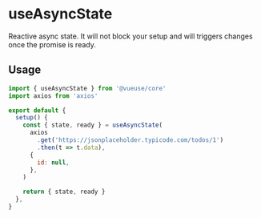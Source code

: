 # useAsyncState

Reactive async state. It will not block your setup and will triggers changes once the promise is ready.

## Usage

```jsx
import { useAsyncState } from '@vueuse/core'
import axios from 'axios'

export default {
  setup() {
    const { state, ready } = useAsyncState(
      axios
        .get('https://jsonplaceholder.typicode.com/todos/1')
        .then(t => t.data),
      {
        id: null,
      },
    )

    return { state, ready }
  },
}
```
